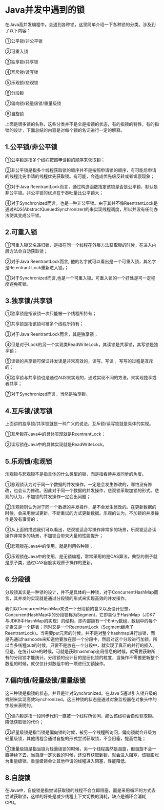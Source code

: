 # Java并发中遇到的锁

在Java高并发编程中，会遇到各种锁，这里简单介绍一下各种锁的分类。涉及到了以下内容：

①公平锁/非公平锁

②可重入锁

③独享锁/共享锁

④互斥锁/读写锁

⑤乐观锁/悲观锁

⑥分段锁

⑦偏向锁/轻量级锁/重量级锁

⑧自旋锁

上面是很多锁的名称，这些分类并不是全是指锁的状态，有的指锁的特性，有的指锁的设计，下面总结的内容是对每个锁的名词进行一定的解释。



## 1.公平锁/非公平锁

①公平锁是指多个线程按照申请锁的顺序来获取锁；

②非公平锁是指多个线程获取锁的顺序并不是按照申请锁的顺序，有可能后申请的线程比先申请的线程优先获取锁。有可能，会造成优先级反转或者饥饿现象；

③对于Java ReentrantLock而言，通过构造函数指定该锁是否是公平锁，默认是非公平锁。非公平锁的优点在于吞吐量比公平锁大；

④对于Synchronized而言，也是一种非公平锁。由于其并不像ReentrantLock是通过AQS(AbstractQueuedSynchronizer)的来实现线程调度，所以并没有任何办法使其变成公平锁。



## 2.可重入锁

①可重入锁又名递归锁，是指在同一个线程在外层方法获取锁的时候，在进入内层方法会自动获取锁；

②对于Java ReentrantLock而言, 他的名字就可以看出是一个可重入锁，其名字是Re entrant Lock重新进入锁。；

③对于Synchronized而言,也是一个可重入锁。可重入锁的一个好处是可一定程度避免死锁。



## 3.独享锁/共享锁

①独享锁是指该锁一次只能被一个线程所持有；

②共享锁是指该锁可被多个线程所持有；

③对于Java ReentrantLock而言，其是独享锁；

④但是对于Lock的另一个实现类ReadWriteLock，其读锁是共享锁，其写锁是独享锁；

⑤读锁的共享锁可保证并发读是非常高效的，读写，写读 ，写写的过程是互斥的；

⑥独享锁与共享锁也是通过AQS来实现的，通过实现不同的方法，来实现独享或者共享；

⑦对于Synchronized而言，当然是独享锁。



## 4.互斥锁/读写锁

上面讲的独享锁/共享锁就是一种广义的说法，互斥锁/读写锁就是具体的实现。

①互斥锁在Java中的具体实现就是ReentrantLock；

②读写锁在Java中的具体实现就是ReadWriteLock。



## 5.乐观锁/悲观锁

乐观锁与悲观锁不是指具体的什么类型的锁，而是指看待并发同步的角度。

①悲观锁认为对于同一个数据的并发操作，一定是会发生修改的，哪怕没有修改，也会认为修改。因此对于同一个数据的并发操作，悲观锁采取加锁的形式。悲观的认为，不加锁的并发操作一定会出问题；

②乐观锁则认为对于同一个数据的并发操作，是不会发生修改的。在更新数据的时候，会采用尝试更新，不断重试的方式更新数据。乐观的认为，不加锁的并发操作是没有事情的；

③从上面的描述我们可以看出，悲观锁适合写操作非常多的场景，乐观锁适合读操作非常多的场景，不加锁会带来大量的性能提升；

④悲观锁在Java中的使用，就是利用各种锁；

⑤乐观锁在Java中的使用，是无锁编程，常常采用的是CAS算法，典型的例子就是原子类，通过CAS自旋实现原子操作的更新。



## 6.分段锁

分段锁其实是一种锁的设计，并不是具体的一种锁，对于ConcurrentHashMap而言，其并发的实现就是通过分段锁的形式来实现高效的并发操作。

我们以ConcurrentHashMap来说一下分段锁的含义以及设计思想，ConcurrentHashMap中的分段锁称为Segment，它即类似于HashMap（JDK7与JDK8中HashMap的实现）的结构，即内部拥有一个Entry数组，数组中的每个元素又是一个链表；同时又是一个ReentrantLock（Segment继承了ReentrantLock)。当需要put元素的时候，并不是对整个hashmap进行加锁，而是先通过hashcode来知道他要放在那一个分段中，然后对这个分段进行加锁，所以当多线程put的时候，只要不是放在一个分段中，就实现了真正的并行的插入。但是，在统计size的时候，可就是获取hashmap全局信息的时候，就需要获取所有的分段锁才能统计。分段锁的设计目的是细化锁的粒度，当操作不需要更新整个数组的时候，就仅仅针对数组中的一项进行加锁操作。



## 7.偏向锁/轻量级锁/重量级锁

这三种锁是指锁的状态，并且是针对Synchronized。在Java 5通过引入锁升级的机制来实现高效Synchronized。这三种锁的状态是通过对象监视器在对象头中的字段来表明的。

①偏向锁是指一段同步代码一直被一个线程所访问，那么该线程会自动获取锁。降低获取锁的代价；

②轻量级锁是指当锁是偏向锁的时候，被另一个线程所访问，偏向锁就会升级为轻量级锁，其他线程会通过自旋的形式尝试获取锁，不会阻塞，提高性能；

③重量级锁是指当锁为轻量级锁的时候，另一个线程虽然是自旋，但自旋不会一直持续下去，当自旋一定次数的时候，还没有获取到锁，就会进入阻塞，该锁膨胀为重量级锁。重量级锁会让其他申请的线程进入阻塞，性能降低。

## 8.自旋锁

在Java中，自旋锁是指尝试获取锁的线程不会立即阻塞，而是采用循环的方式去尝试获取锁，这样的好处是减少线程上下文切换的消耗，缺点是循环会消耗CPU。